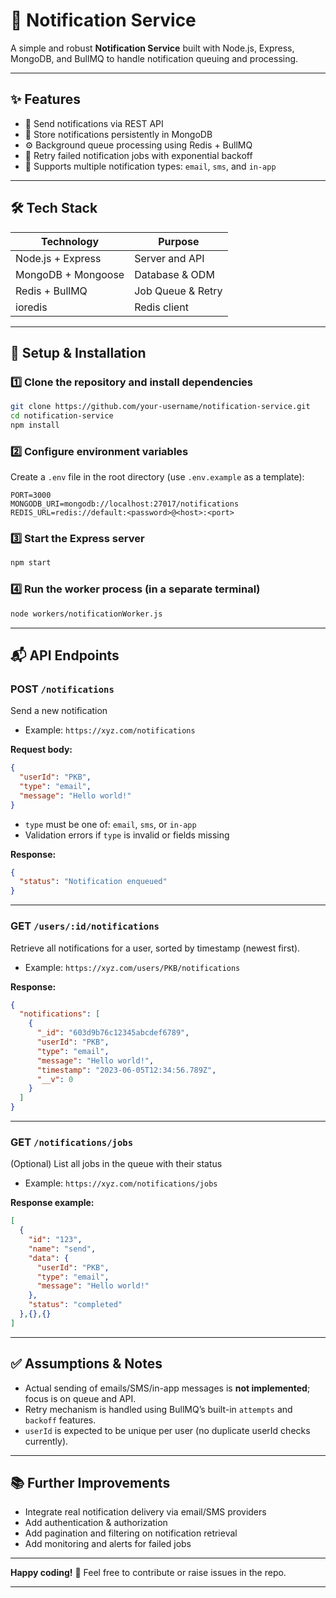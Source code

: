 
# 🚀 Notification Service

A simple and robust **Notification Service** built with Node.js, Express, MongoDB, and BullMQ to handle notification queuing and processing.

---

## ✨ Features

- 📩 Send notifications via REST API  
- 💾 Store notifications persistently in MongoDB  
- ⚙️ Background queue processing using Redis + BullMQ  
- 🔄 Retry failed notification jobs with exponential backoff  
- 📧 Supports multiple notification types: `email`, `sms`, and `in-app`  

---

## 🛠️ Tech Stack

| Technology          | Purpose                |
|---------------------|------------------------|
| Node.js + Express   | Server and API         |
| MongoDB + Mongoose  | Database & ODM         |
| Redis + BullMQ      | Job Queue & Retry      |
| ioredis             | Redis client           |

---

## 🔧 Setup & Installation

### 1️⃣ Clone the repository and install dependencies

```bash
git clone https://github.com/your-username/notification-service.git
cd notification-service
npm install
````

### 2️⃣ Configure environment variables

Create a `.env` file in the root directory (use `.env.example` as a template):

```env
PORT=3000
MONGODB_URI=mongodb://localhost:27017/notifications
REDIS_URL=redis://default:<password>@<host>:<port>
```

### 3️⃣ Start the Express server

```bash
npm start
```

### 4️⃣ Run the worker process (in a separate terminal)

```bash
node workers/notificationWorker.js
```

---

## 📬 API Endpoints

### POST `/notifications`

Send a new notification

* Example: `https://xyz.com/notifications`


**Request body:**

```json
{
  "userId": "PKB",
  "type": "email",
  "message": "Hello world!"
}
```

* `type` must be one of: `email`, `sms`, or `in-app`
* Validation errors if `type` is invalid or fields missing

**Response:**

```json
{
  "status": "Notification enqueued"
}
```

---

### GET `/users/:id/notifications`

Retrieve all notifications for a user, sorted by timestamp (newest first).
* Example: `https://xyz.com/users/PKB/notifications`

**Response:**

```json
{
  "notifications": [
    {
      "_id": "603d9b76c12345abcdef6789",
      "userId": "PKB",
      "type": "email",
      "message": "Hello world!",
      "timestamp": "2023-06-05T12:34:56.789Z",
      "__v": 0
    }
  ]
}
```

---

### GET `/notifications/jobs`

(Optional) List all jobs in the queue with their status
* Example: `https://xyz.com/notifications/jobs`

**Response example:**

```json
[
  {
    "id": "123",
    "name": "send",
    "data": {
      "userId": "PKB",
      "type": "email",
      "message": "Hello world!"
    },
    "status": "completed"
  },{},{}
]
```

---

## ✅ Assumptions & Notes

* Actual sending of emails/SMS/in-app messages is **not implemented**; focus is on queue and API.
* Retry mechanism is handled using BullMQ’s built-in `attempts` and `backoff` features.
* `userId` is expected to be unique per user (no duplicate userId checks currently).

---

## 📚 Further Improvements

* Integrate real notification delivery via email/SMS providers
* Add authentication & authorization
* Add pagination and filtering on notification retrieval
* Add monitoring and alerts for failed jobs

---

**Happy coding!** 🎉
Feel free to contribute or raise issues in the repo.

---